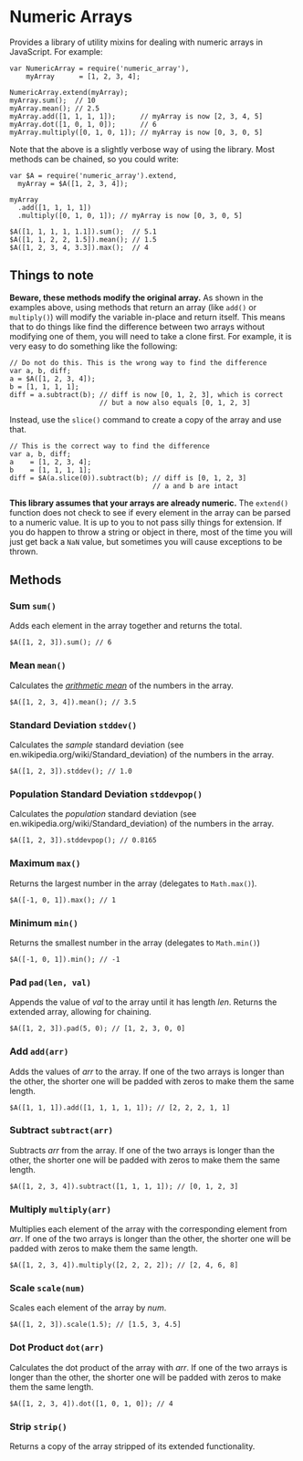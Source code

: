 # Numeric Arrays

Provides a library of utility mixins for dealing with numeric arrays in
JavaScript. For example:

    var NumericArray = require('numeric_array'),
        myArray      = [1, 2, 3, 4];

    NumericArray.extend(myArray);
    myArray.sum();  // 10
    myArray.mean(); // 2.5
    myArray.add([1, 1, 1, 1]);      // myArray is now [2, 3, 4, 5]
    myArray.dot([1, 0, 1, 0]);      // 6
    myArray.multiply([0, 1, 0, 1]); // myArray is now [0, 3, 0, 5]

Note that the above is a slightly verbose way of using the library. Most
methods can be chained, so you could write:

    var $A = require('numeric_array').extend,
      myArray = $A([1, 2, 3, 4]);

    myArray
      .add([1, 1, 1, 1])
      .multiply([0, 1, 0, 1]); // myArray is now [0, 3, 0, 5]

    $A([1, 1, 1, 1, 1.1]).sum();  // 5.1
    $A([1, 1, 2, 2, 1.5]).mean(); // 1.5
    $A([1, 2, 3, 4, 3.3]).max();  // 4

## Things to note

**Beware, these methods modify the original array.** As shown in the examples
above, using methods that return an array (like `add()` or `multiply()`) will
modify the variable in-place and return itself. This means that to do things
like find the difference between two arrays without modifying one of them, you
will need to take a clone first. For example, it is very easy to do something
like the following:

    // Do not do this. This is the wrong way to find the difference
    var a, b, diff;
    a = $A([1, 2, 3, 4]);
    b = [1, 1, 1, 1];
    diff = a.subtract(b); // diff is now [0, 1, 2, 3], which is correct
                          // but a now also equals [0, 1, 2, 3]

Instead, use the `slice()` command to create a copy of the array and use that.

    // This is the correct way to find the difference
    var a, b, diff;
    a    = [1, 2, 3, 4];
    b    = [1, 1, 1, 1];
    diff = $A(a.slice(0)).subtract(b); // diff is [0, 1, 2, 3]
                                       // a and b are intact

**This library assumes that your arrays are already numeric.** The `extend()`
function does not check to see if every element in the array can be parsed to
a numeric value. It is up to you to not pass silly things for extension. If you
do happen to throw a string or object in there, most of the time you will just
get back a `NaN` value, but sometimes you will cause exceptions to be thrown.

## Methods

### Sum `sum()`

Adds each element in the array together and returns the total.

    $A([1, 2, 3]).sum(); // 6

### Mean `mean()`

Calculates the
*[arithmetic mean](http://en.wikipedia.org/wiki/Arithmetic_mean)* of the numbers
in the array.

    $A([1, 2, 3, 4]).mean(); // 3.5

### Standard Deviation `stddev()`

Calculates the *sample* standard deviation
(see en.wikipedia.org/wiki/Standard_deviation) of the numbers in the array.

    $A([1, 2, 3]).stddev(); // 1.0

### Population Standard Deviation `stddevpop()`

Calculates the *population* standard deviation
(see en.wikipedia.org/wiki/Standard_deviation) of the numbers in the array.

    $A([1, 2, 3]).stddevpop(); // 0.8165

### Maximum `max()`

Returns the largest number in the array (delegates to `Math.max()`).

    $A([-1, 0, 1]).max(); // 1

### Minimum `min()`

Returns the smallest number in the array (delegates to `Math.min()`)

    $A([-1, 0, 1]).min(); // -1

### Pad `pad(len, val)`

Appends the value of *val* to the array until it has length *len*. Returns
the extended array, allowing for chaining.

    $A([1, 2, 3]).pad(5, 0); // [1, 2, 3, 0, 0]

### Add `add(arr)`

Adds the values of *arr* to the array. If one of the two arrays is longer than
the other, the shorter one will be padded with zeros to make them the same
length.

    $A([1, 1, 1]).add([1, 1, 1, 1, 1]); // [2, 2, 2, 1, 1]

### Subtract `subtract(arr)`

Subtracts *arr* from the array. If one of the two arrays is longer than
the other, the shorter one will be padded with zeros to make them the same
length.

    $A([1, 2, 3, 4]).subtract([1, 1, 1, 1]); // [0, 1, 2, 3]

### Multiply `multiply(arr)`

Multiplies each element of the array with the corresponding element from *arr*.
If one of the two arrays is longer than
the other, the shorter one will be padded with zeros to make them the same
length.

    $A([1, 2, 3, 4]).multiply([2, 2, 2, 2]); // [2, 4, 6, 8]

### Scale `scale(num)`

Scales each element of the array by *num*.

    $A([1, 2, 3]).scale(1.5); // [1.5, 3, 4.5]

### Dot Product `dot(arr)`

Calculates the dot product of the array with *arr*. If one of the two arrays is
longer than the other, the shorter one will be padded with zeros to make them
the same length.


    $A([1, 2, 3, 4]).dot([1, 0, 1, 0]); // 4

### Strip `strip()`

Returns a copy of the array stripped of its extended functionality.

